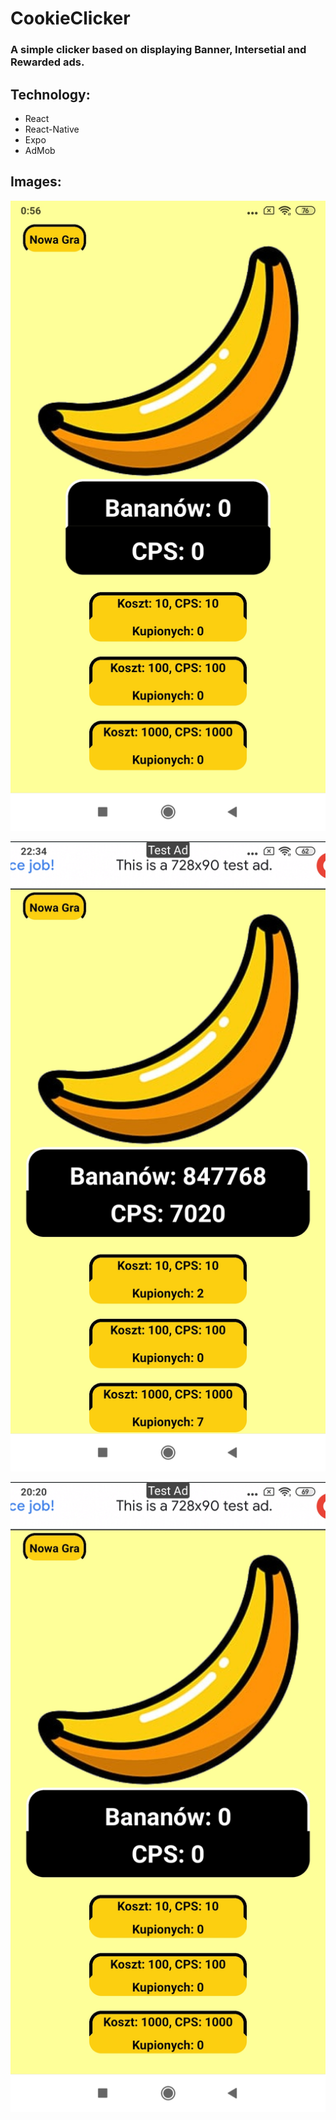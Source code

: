 # CookieClicker

### A simple clicker based on displaying Banner, Intersetial and Rewarded ads.

## Technology:
* React
* React-Native
* Expo
* AdMob

## Images:

<p align="left" width="25px">
  <img src="images/Screen1.jpg" title="Result">
</p>

<p align="center" width="25px">
  <img src="images/Screen2.jpg" title="Result">
</p>

<p align="right" width="25px">
  <img src="images/Screen3.jpg" title="Result">
</p>
